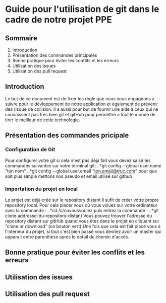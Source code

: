 # Guide pour l'utilisation de git dans le cadre de notre projet PPE


## Sommaire
1. Introduction
2. Présentation des commandes principales
3. Bonne pratique pour éviter les conflits et les erreurs
4. Utilisation des issues
5. Utilisation des pull request

## Introduction

Le but de ce document est de fixer les règle que nous nous engageons à suivre pour le dévloppement de notre application et également de prévenir des risque de collision. Il a aussi pour but de fournir une aide à ceux qui ne connaissent pas très bien git et gitHub pour permettre a tout le monde de tirer le meilleur de cette technologie.

## Présentation des commandes pricipale

### Configuration de Git
Pour configurer votre git si cela n'est pas déjà fait vous devez saisir les commandes suivantes sur votre terminal git:
..*git config --global user.name "ton nom"
..*git config --global user.email "ton.email@truc.com"
pour que soit plus simple mettons nos pseudo et email utilisé sur github

### Importation du projet en local
Le projet est déjà créé sur le repository distant il sufit de créer votre propre repository local. Pour cela placer vous où vous voluez sur votre ordinateur avec la commande :
..*cd /c/ouvousvoulez
puis entrez la commande :
..*git clone addresse-du-repository-distant
Vous pouvez trouver l'adresse du repository distant sur gitHub quand vous êtes dans le projet en cliquant sur "clone or download" (un bouton vert).Une fois que cela est fait placé vous à l'interieur du projet, si tout c'est bien passé vous devriez avoir un master qui apparait entre parenthèse après le détail du chemin d'accés.



## Bonne pratique pour éviter les conflits et les erreurs

## Utilisation des issues

## Utilisation des pull request
